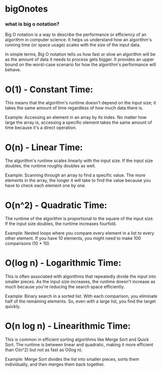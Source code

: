 # bigOnotes

### what is big o notation?
Big O notation is a way to describe the performance or efficiency of an algorithm in computer science. It helps us understand how an algorithm's running time (or space usage) scales with the size of the input data.

In simple terms, Big O notation tells us how fast or slow an algorithm will be as the amount of data it needs to process gets bigger. It provides an upper bound on the worst-case scenario for how the algorithm's performance will behave.


# O(1) - Constant Time:
This means that the algorithm's runtime doesn't depend on the input size; it takes the same amount of time regardless of how much data there is.

Example: Accessing an element in an array by its index. No matter how large the array is, accessing a specific element takes the same amount of time because it's a direct operation.

# O(n) - Linear Time: 
The algorithm's runtime scales linearly with the input size. If the input size doubles, the runtime roughly doubles as well.

Example: Scanning through an array to find a specific value. The more elements in the array, the longer it will take to find the value because you have to check each element one by one.

# O(n^2) - Quadratic Time: 
The runtime of the algorithm is proportional to the square of the input size. If the input size doubles, the runtime increases fourfold.

Example: Nested loops where you compare every element in a list to every other element. If you have 10 elements, you might need to make 100 comparisons (10 * 10).

# O(log n) - Logarithmic Time:
This is often associated with algorithms that repeatedly divide the input into smaller pieces. As the input size increases, the runtime doesn't increase as much because you're reducing the search space efficiently.

Example: Binary search in a sorted list. With each comparison, you eliminate half of the remaining elements. So, even with a large list, you find the target quickly.

# O(n log n) - Linearithmic Time: 
This is common in efficient sorting algorithms like Merge Sort and Quick Sort. The runtime is between linear and quadratic, making it more efficient than O(n^2) but not as fast as O(log n).

Example: Merge Sort divides the list into smaller pieces, sorts them individually, and then merges them back together.
